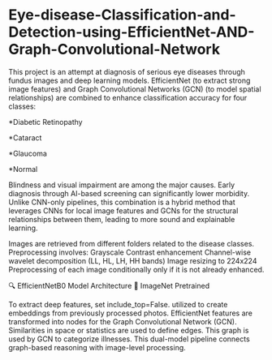 # Eye-disease-Classification-and-Detection-using-EfficientNet-AND-Graph-Convolutional-Network
This project is an attempt at diagnosis of serious eye diseases through fundus images and deep learning models. EfficientNet (to extract strong image features) and Graph Convolutional Networks (GCN) (to model spatial relationships) are combined to enhance classification accuracy for four classes:

*Diabetic Retinopathy

*Cataract

*Glaucoma

*Normal

Blindness and visual impairment are among the major causes. Early diagnosis through AI-based screening can significantly lower morbidity. Unlike CNN-only pipelines, this combination is a hybrid method that leverages CNNs for local image features and GCNs for the structural relationships between them, leading to more sound and explainable learning.

Images are retrieved from different folders related to the disease classes. Preprocessing involves:
Grayscale
Contrast enhancement
Channel-wise wavelet decomposition (LL, HL, LH, HH bands)
Image resizing to 224x224
Preprocessing of each image conditionally only if it is not already enhanced.

🔍 EfficientNetB0 Model Architecture 🔹 ImageNet Pretrained

To extract deep features, set include_top=False.
utilized to create embeddings from previously processed photos.
EfficientNet features are transformed into nodes for the Graph Convolutional Network (GCN).
Similarities in space or statistics are used to define edges.
This graph is used by GCN to categorize illnesses.
This dual-model pipeline connects graph-based reasoning with image-level processing.
